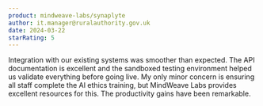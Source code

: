 ```yaml
---
product: mindweave-labs/synaplyte
author: it.manager@ruralauthority.gov.uk
date: 2024-03-22
starRating: 5
---
```


Integration with our existing systems was smoother than expected. The API documentation is excellent and the sandboxed testing environment helped us validate everything before going live. My only minor concern is ensuring all staff complete the AI ethics training, but MindWeave Labs provides excellent resources for this. The productivity gains have been remarkable.
